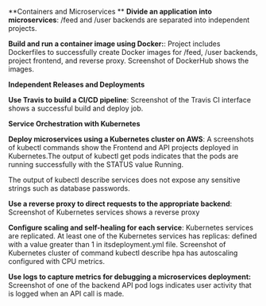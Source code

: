 **Containers and Microservices
**
**Divide an application into microservices**: /feed and /user backends are separated into
independent projects.

**Build and run a container image using Docker:**: Project includes Dockerfiles to successfully create Docker images for /feed, /user backends, project frontend, and reverse proxy. Screenshot of DockerHub shows the images.

**Independent Releases and Deployments**

**Use Travis to build a CI/CD pipeline**: Screenshot of the Travis CI interface shows a successful build and deploy job.

**Service Orchestration with Kubernetes**

**Deploy microservices using a Kubernetes cluster on AWS**: A screenshots of kubectl commands show the Frontend and API projects deployed in Kubernetes.The output of kubectl get pods indicates that the pods are running successfully with the STATUS value Running.

The output of kubectl describe services does not expose any sensitive strings such as database passwords.

**Use a reverse proxy to direct requests to the appropriate backend**: Screenshot of Kubernetes services shows a reverse proxy

**Configure scaling and self-healing for each service**: Kubernetes services are replicated. At least one of the Kubernetes services has replicas: defined with a value greater than 1 in itsdeployment.yml file. Screenshot of Kubernetes cluster of command kubectl describe hpa has autoscaling configured with CPU metrics.

**Use logs to capture metrics for debugging a microservices deployment:** Screenshot of one of the backend API pod logs indicates user activity that is logged when an API call is made.

